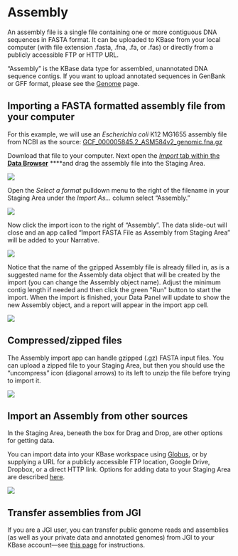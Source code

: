 # Assembly

An assembly file is a single file containing one or more contiguous DNA sequences in FASTA format. It can be uploaded to KBase from your local computer \(with file extension .fasta, .fna, .fa, or .fas\) or directly from a publicly accessible FTP or HTTP URL.

“Assembly” is the KBase data type for assembled, unannotated DNA sequence contigs. If you want to upload annotated sequences in GenBank or GFF format, please see the [Genome](genome.md) page.

## Importing a FASTA formatted assembly file from your computer

For this example, we will use an _Escherichia coli_ K12 MG1655 assembly file from NCBI as the source: [GCF\_000005845.2\_ASM584v2\_genomic.fna.gz](ftp://ftp.ncbi.nlm.nih.gov/genomes/all/GCF/000/005/845/GCF_000005845.2_ASM584v2/GCF_000005845.2_ASM584v2_genomic.fna.gz)

Download that file to your computer. Next open the [_Import_ tab within the **Data Browser**](../../getting-started/narrative-user-guide/add-data-to-your-narrative.md) ****and drag the assembly file into the Staging Area.

![](http://kbase.us/wp-content/uploads/2018/02/dragging-assembly-into-staging-1.jpg)

Open the _Select a format_ pulldown menu to the right of the filename in your Staging Area under the _Import As..._ column select “Assembly.”

![](http://kbase.us/wp-content/uploads/2018/02/Screen-Shot-2018-02-16-at-1.24.22-PM.png)

Now click the import icon to the right of “Assembly”. The data slide-out will close and an app called “Import FASTA File as Assembly from Staging Area” will be added to your Narrative.

![](http://kbase.us/wp-content/uploads/2018/02/Screen-Shot-2018-02-16-at-1.27.11-PM.png)

Notice that the name of the gzipped Assembly file is already filled in, as is a suggested name for the Assembly data object that will be created by the import \(you can change the Assembly object name\). Adjust the minimum contig length if needed and then click the green "Run" button to start the import. When the import is finished, your Data Panel will update to show the new Assembly object, and a report will appear in the import app cell.

![](http://kbase.us/wp-content/uploads/2018/02/Screen-Shot-2018-02-16-at-1.36.37-PM.png)

## **Compressed/zipped files**

The Assembly import app can handle gzipped \(.gz\) FASTA input files. You can upload a zipped file to your Staging Area, but then you should use the “uncompress” icon \(diagonal arrows\) to its left to unzip the file before trying to import it.

![](http://kbase.us/wp-content/uploads/2015/08/image4.png)

## Import an Assembly from other sources

In the Staging Area, beneath the box for Drag and Drop, are other options for getting data.  
  
You can import data into your KBase workspace using [Globus](http://kbase.us/transfer-data-from-globus-to-kbase/), or by supplying a URL for a publicly accessible FTP location, Google Drive, Dropbox, or a direct HTTP link. Options for adding data to your Staging Area are described [here](../../getting-started/narrative-user-guide/add-data-to-your-narrative.md).

![](http://kbase.us/wp-content/uploads/2015/08/image6.png)

## **Transfer assemblies from JGI**

If you are a JGI user, you can transfer public genome reads and assemblies \(as well as your private data and annotated genomes\) from JGI to your KBase account—see [this page](../transferring-data-from-jgi.md) for instructions.

